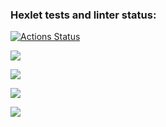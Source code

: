 ### Hexlet tests and linter status:
[![Actions Status](https://github.com/nightshiftmaster/frontend-project-lvl2/workflows/hexlet-check/badge.svg)](https://github.com/nightshiftmaster/frontend-project-lvl2/actions)


<a href="https://codeclimate.com/github/nightshiftmaster/frontend-project-lvl2/maintainability"><img src="https://api.codeclimate.com/v1/badges/7af9fedd8659f0e73a16/maintainability" /></a>

<a href="https://codeclimate.com/github/nightshiftmaster/frontend-project-lvl2/test_coverage"><img src="https://api.codeclimate.com/v1/badges/7af9fedd8659f0e73a16/test_coverage" /></a>


<a href="https://asciinema.org/a/fn6q5hpSNShldXhm7BT3vKpSS" target="_blank"><img src="https://asciinema.org/a/fn6q5hpSNShldXhm7BT3vKpSS.svg" /></a>

<a href="https://asciinema.org/a/NEUkl0DBgup1C16tZejltIQYN" target="_blank"><img src="https://asciinema.org/a/NEUkl0DBgup1C16tZejltIQYN.svg" /></a>